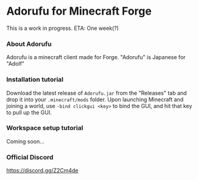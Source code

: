 # Adorufu for Minecraft Forge

This is a work in progress. ETA: One week(?)

### About Adorufu

Adorufu is a minecraft client made for Forge. "Adorufu" is Japanese for "Adolf"

### Installation tutorial

Download the latest release of `Adorufu.jar` from the "Releases" tab and drop it into your `.minecraft/mods` folder. Upon launching Minecraft and joining a world, use `-bind clickgui <key>` to bind the GUI, and hit that key to pull up the GUI.

### Workspace setup tutorial

Coming soon...

### Official Discord
https://discord.gg/Z2Cm4de
